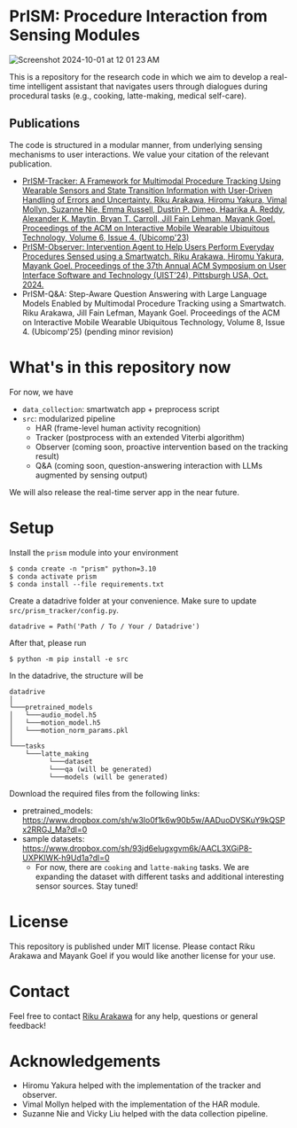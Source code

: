 # PrISM: Procedure Interaction from Sensing Modules

![Screenshot 2024-10-01 at 12 01 23 AM](https://github.com/user-attachments/assets/9cba4401-0b19-4014-9349-5cbbd382854b)


This is a repository for the research code in which we aim to develop a real-time intelligent assistant that navigates users through dialogues during procedural tasks (e.g., cooking, latte-making, medical self-care).

## Publications
The code is structured in a modular manner, from underlying sensing mechanisms to user interactions. We value your citation of the relevant publication.

- [PrISM-Tracker: A Framework for Multimodal Procedure Tracking Using Wearable Sensors and State Transition Information with User-Driven Handling of Errors and Uncertainty.
Riku Arakawa, Hiromu Yakura, Vimal Mollyn, Suzanne Nie, Emma Russell, Dustin P. Dimeo, Haarika A. Reddy, Alexander K. Maytin, Bryan T. Carroll, Jill Fain Lehman, Mayank Goel.
Proceedings of the ACM on Interactive Mobile Wearable Ubiquitous Technology, Volume 6, Issue 4. (Ubicomp'23)](https://rikky0611.github.io/resource/paper/prism-tracker_imwut2022_paper.pdf)
- [PrISM-Observer: Intervention Agent to Help Users Perform Everyday Procedures Sensed using a Smartwatch.
Riku Arakawa, Hiromu Yakura, Mayank Goel.
Proceedings of the 37th Annual ACM Symposium on User Interface Software and Technology (UIST’24), Pittsburgh USA, Oct. 2024.](https://arxiv.org/abs/2407.16785)
- PrISM-Q&A: Step-Aware Question Answering with Large Language Models Enabled by Multimodal Procedure Tracking using a Smartwatch.
Riku Arakawa, Jill Fain Lefman, Mayank Goel.
Proceedings of the ACM on Interactive Mobile Wearable Ubiquitous Technology, Volume 8, Issue 4. (Ubicomp'25) (pending minor revision)


# What's in this repository now
For now, we have
- `data_collection`: smartwatch app + preprocess script
- `src`: modularized pipeline
    - HAR (frame-level human activity recognition)
    - Tracker (postprocess with an extended Viterbi algorithm)
    - Observer (coming soon, proactive intervention based on the tracking result)
    - Q&A (coming soon, question-answering interaction with LLMs augmented by sensing output)

We will also release the real-time server app in the near future.

# Setup

Install the `prism` module into your environment

```
$ conda create -n "prism" python=3.10
$ conda activate prism
$ conda install --file requirements.txt
```

Create a datadrive folder at your convenience. Make sure to update `src/prism_tracker/config.py`.
```
datadrive = Path('Path / To / Your / Datadrive')
```
After that, please run
```
$ python -m pip install -e src
```


In the datadrive, the structure will be
```
datadrive
│
└───pretrained_models
│   └───audio_model.h5
│   └───motion_model.h5
│   └───motion_norm_params.pkl
│  
└───tasks
    └───latte_making
          └───dataset
          └───qa (will be generated)
          └───models (will be generated)
```

Download the required files from the following links:
- pretrained_models: https://www.dropbox.com/sh/w3lo0f1k6w90b5w/AADuoDVSKuY9kQSPx2RRGJ_Ma?dl=0
- sample datasets: https://www.dropbox.com/sh/93jd6elugxgvm6k/AACL3XGiP8-UXPKIWK-h9Ud1a?dl=0
    - For now, there are `cooking` and `latte-making` tasks. We are expanding the dataset with different tasks and additional interesting sensor sources. Stay tuned!

# License

This repository is published under MIT license. Please contact  Riku Arakawa and Mayank Goel if you would like another license for your use. 

# Contact

Feel free to contact [Riku Arakawa](mailto:rarakawa@andrew.cmu.edu) for any help, questions or general feedback!

# Acknowledgements
- Hiromu Yakura helped with the implementation of the tracker and observer.
- Vimal Mollyn helped with the implementation of the HAR module.
- Suzanne Nie and Vicky Liu helped with the data collection pipeline.
